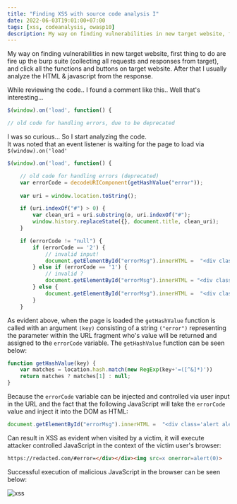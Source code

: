 ```yaml
---
title: "Finding XSS with source code analysis I"
date: 2022-06-03T19:01:00+07:00
tags: [xss, codeanalysis, owasp10]
description: My way on finding vulnerabilities in new target website, first thing to do are fire up the burp suite (collecting all requests and responses from target).
---
```

My way on finding vulnerabilities in new target website, first thing to do are fire up the burp suite (collecting all requests and responses from target), and click all the functions and buttons on target website. After that I usually analyze the HTML & javascript from the response.

While reviewing the code.. I found a comment like this.. Well that's interesting...

```js
$(window).on('load', function() {

// old code for handling errors, due to be deprecated
```

I was so curious... So I start analyzing the code.  
It was noted that an event listener is waiting for the page to load via `$(window).on('load'`

```js
$(window).on('load', function() {

    // old code for handling errors (deprecated)
    var errorCode = decodeURIComponent(getHashValue("error"));  
    
    var uri = window.location.toString();

    if (uri.indexOf("#") > 0) {
        var clean_uri = uri.substring(o, uri.indexOf("#");
        window.history.replaceState({}, document.title, clean_uri);
    }

    if (errorCode != "null") {
        if (errorCode == '2') {
            // invalid input!
            document.getElementById("errorMsg").innerHTML =  "<div class='alert alert-danger mt-3 d-inline-block' role='alert'> <span class='badge badge-secondary'>Error "+errorCode+"</span> - No match with our records.</div>";
        } else if (errorCode == '1') {
            // invalid ?
            document.getElementById("errorMsg").innerHTML = "<div class='alert alert-danger mt-3 d-inline-block' role='alert'> <span class='badge badge-secondary'>Error "+errorCode+"</span> - Not valid. </div>";
        } else {
            document.getElementById("errorMsg").innerHTML =  "<div class='alert alert-danger mt-3 d-inline-block' role='alert'> Error "+errorCode+" - An unexpected error occured. </div>";
        }
    }

```

As evident above, when the page is loaded the `getHashValue` function is called with an argument `(key)` consisting of a string `("error")` representing the parameter within the URL fragment who's value will be returned and assigned to the `errorCode` variable. The `getHashValue` function can be seen below:

```js
function getHashValue(key) {
    var matches = location.hash.match(new RegExp(key+'=([^&]*)'))
    return matches ? matches[1] : null;
}
```

Because the `errorCode` variable can be injected and controlled via user input in the URL and the fact that the following JavaScript will take the `errorCode` value and inject it into the DOM as HTML:

```js
document.getElementById("errorMsg").innerHTML =  "<div class='alert alert-danger mt-3 d-inline-block' role='alert'> Error "+errorCode+" - An unexpected error occured. </div>";

```

Can result in XSS as evident when visited by a victim, it will execute attacker controlled JavaScript in the context of the victim user's browser:

```html
https://redacted.com/#error=</div></div><img src=x onerror=alert(0)>
```

Successful execution of malicious JavaScript in the browser can be seen below:

![xss](/images/001.png)